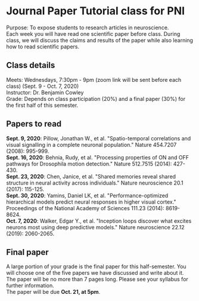 # Journal Paper Tutorial class for PNI
Purpose: To expose students to research articles in neuroscience.\
Each week you will have read one scientific paper before class. During class, we will discuss the claims and results of the paper while also learning how to read scientific papers.

## Class details

Meets: Wednesdays, 7:30pm - 9pm  (zoom link will be sent before each class) (Sept. 9 - Oct. 7, 2020) \
Instructor: Dr. Benjamin Cowley \
Grade: Depends on class participation (20%) and a final paper (30%) for the first half of this semester.

## Papers to read

**Sept. 9, 2020**: Pillow, Jonathan W., et al. "Spatio-temporal correlations and visual signalling in a complete neuronal population." Nature 454.7207 (2008): 995-999. \
**Sept. 16, 2020**: Behnia, Rudy, et al. "Processing properties of ON and OFF pathways for Drosophila motion detection." Nature 512.7515 (2014): 427-430. \
**Sept. 23, 2020**: Chen, Janice, et al. "Shared memories reveal shared structure in neural activity across individuals." Nature neuroscience 20.1 (2017): 115-125. \
**Sept. 30, 2020**: Yamins, Daniel LK, et al. "Performance-optimized hierarchical models predict neural responses in higher visual cortex." Proceedings of the National Academy of Sciences 111.23 (2014): 8619-8624. \
**Oct. 7, 2020**: Walker, Edgar Y., et al. "Inception loops discover what excites neurons most using deep predictive models." Nature neuroscience 22.12 (2019): 2060-2065.


## Final paper
A large portion of your grade is the final paper for this half-semester. You will choose one of the five papers we have discussed and write about it. The paper will be no more than 7 pages long.  Please see your syllabus for further information.\
The paper will be due **Oct. 21, at 5pm**. 
